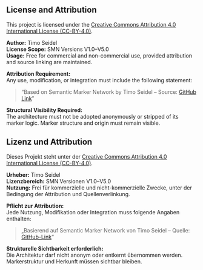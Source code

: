 ## License and Attribution

This project is licensed under the [Creative Commons Attribution 4.0 International License (CC-BY-4.0)](https://creativecommons.org/licenses/by/4.0/).

**Author:** Timo Seidel  
**License Scope:** SMN Versions V1.0–V5.0  
**Usage:** Free for commercial and non-commercial use, provided attribution and source linking are maintained.

**Attribution Requirement:**  
Any use, modification, or integration must include the following statement:

> “Based on Semantic Marker Network by Timo Seidel – Source: [GitHub Link](https://github.com/hausdeswahns-lang/Semantic-Marker-Network---Drift-Control-Resonance-Based-Steering-for-AI-Systems)”

**Structural Visibility Required:**  
The architecture must not be adopted anonymously or stripped of its marker logic. Marker structure and origin must remain visible.


## Lizenz und Attribution

Dieses Projekt steht unter der [Creative Commons Attribution 4.0 International License (CC-BY-4.0)](https://creativecommons.org/licenses/by/4.0/).

**Urheber:** Timo Seidel  
**Lizenzbereich:** SMN Versionen V1.0–V5.0  
**Nutzung:** Frei für kommerzielle und nicht-kommerzielle Zwecke, unter der Bedingung der Attribution und Quellenverlinkung.

**Pflicht zur Attribution:**  
Jede Nutzung, Modifikation oder Integration muss folgende Angaben enthalten:

> „Basierend auf Semantic Marker Network von Timo Seidel – Quelle: [GitHub-Link](https://github.com/hausdeswahns-lang/Semantic-Marker-Network---Drift-Control-Resonance-Based-Steering-for-AI-Systems)“

**Strukturelle Sichtbarkeit erforderlich:**  
Die Architektur darf nicht anonym oder entkernt übernommen werden. Markerstruktur und Herkunft müssen sichtbar bleiben.
